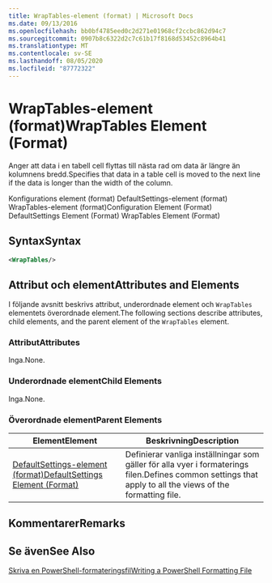 ```yaml
---
title: WrapTables-element (format) | Microsoft Docs
ms.date: 09/13/2016
ms.openlocfilehash: bb0bf4785eed0c2d271e01968cf2ccbc862d94c7
ms.sourcegitcommit: 0907b8c6322d2c7c61b17f8168d53452c8964b41
ms.translationtype: MT
ms.contentlocale: sv-SE
ms.lasthandoff: 08/05/2020
ms.locfileid: "87772322"
---
```

# <a name="wraptables-element-format"></a><span data-ttu-id="84084-102">WrapTables-element (format)</span><span class="sxs-lookup"><span data-stu-id="84084-102">WrapTables Element (Format)</span></span>

<span data-ttu-id="84084-103">Anger att data i en tabell cell flyttas till nästa rad om data är längre än kolumnens bredd.</span><span class="sxs-lookup"><span data-stu-id="84084-103">Specifies that data in a table cell is moved to the next line if the data is longer than the width of the column.</span></span>

<span data-ttu-id="84084-104">Konfigurations element (format) DefaultSettings-element (format) WrapTables-element (format)</span><span class="sxs-lookup"><span data-stu-id="84084-104">Configuration Element (Format) DefaultSettings Element (Format) WrapTables Element (Format)</span></span>

## <a name="syntax"></a><span data-ttu-id="84084-105">Syntax</span><span class="sxs-lookup"><span data-stu-id="84084-105">Syntax</span></span>

```xml
<WrapTables/>
```

## <a name="attributes-and-elements"></a><span data-ttu-id="84084-106">Attribut och element</span><span class="sxs-lookup"><span data-stu-id="84084-106">Attributes and Elements</span></span>

<span data-ttu-id="84084-107">I följande avsnitt beskrivs attribut, underordnade element och `WrapTables` elementets överordnade element.</span><span class="sxs-lookup"><span data-stu-id="84084-107">The following sections describe attributes, child elements, and the parent element of the `WrapTables` element.</span></span>

### <a name="attributes"></a><span data-ttu-id="84084-108">Attribut</span><span class="sxs-lookup"><span data-stu-id="84084-108">Attributes</span></span>

<span data-ttu-id="84084-109">Inga.</span><span class="sxs-lookup"><span data-stu-id="84084-109">None.</span></span>

### <a name="child-elements"></a><span data-ttu-id="84084-110">Underordnade element</span><span class="sxs-lookup"><span data-stu-id="84084-110">Child Elements</span></span>

<span data-ttu-id="84084-111">Inga.</span><span class="sxs-lookup"><span data-stu-id="84084-111">None.</span></span>

### <a name="parent-elements"></a><span data-ttu-id="84084-112">Överordnade element</span><span class="sxs-lookup"><span data-stu-id="84084-112">Parent Elements</span></span>

|<span data-ttu-id="84084-113">Element</span><span class="sxs-lookup"><span data-stu-id="84084-113">Element</span></span>|<span data-ttu-id="84084-114">Beskrivning</span><span class="sxs-lookup"><span data-stu-id="84084-114">Description</span></span>|
|-------------|-----------------|
|[<span data-ttu-id="84084-115">DefaultSettings-element (format)</span><span class="sxs-lookup"><span data-stu-id="84084-115">DefaultSettings Element (Format)</span></span>](./defaultsettings-element-format.md)|<span data-ttu-id="84084-116">Definierar vanliga inställningar som gäller för alla vyer i formaterings filen.</span><span class="sxs-lookup"><span data-stu-id="84084-116">Defines common settings that apply to all the views of the formatting file.</span></span>|

## <a name="remarks"></a><span data-ttu-id="84084-117">Kommentarer</span><span class="sxs-lookup"><span data-stu-id="84084-117">Remarks</span></span>

## <a name="see-also"></a><span data-ttu-id="84084-118">Se även</span><span class="sxs-lookup"><span data-stu-id="84084-118">See Also</span></span>

[<span data-ttu-id="84084-119">Skriva en PowerShell-formateringsfil</span><span class="sxs-lookup"><span data-stu-id="84084-119">Writing a PowerShell Formatting File</span></span>](./writing-a-powershell-formatting-file.md)
